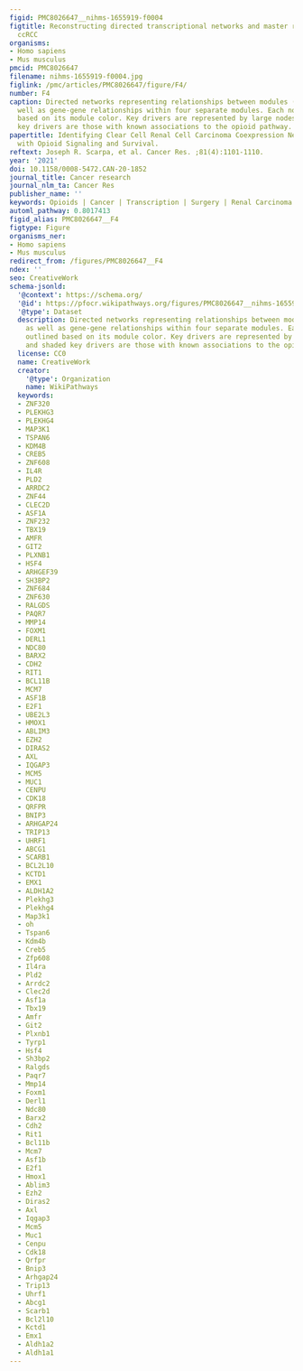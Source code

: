 ```yaml
---
figid: PMC8026647__nihms-1655919-f0004
figtitle: Reconstructing directed transcriptional networks and master regulators in
  ccRCC
organisms:
- Homo sapiens
- Mus musculus
pmcid: PMC8026647
filename: nihms-1655919-f0004.jpg
figlink: /pmc/articles/PMC8026647/figure/F4/
number: F4
caption: Directed networks representing relationships between modules (boxed), as
  well as gene-gene relationships within four separate modules. Each node is outlined
  based on its module color. Key drivers are represented by large nodes, and shaded
  key drivers are those with known associations to the opioid pathway.
papertitle: Identifying Clear Cell Renal Cell Carcinoma Coexpression Networks Associated
  with Opioid Signaling and Survival.
reftext: Joseph R. Scarpa, et al. Cancer Res. ;81(4):1101-1110.
year: '2021'
doi: 10.1158/0008-5472.CAN-20-1852
journal_title: Cancer research
journal_nlm_ta: Cancer Res
publisher_name: ''
keywords: Opioids | Cancer | Transcription | Surgery | Renal Carcinoma
automl_pathway: 0.8017413
figid_alias: PMC8026647__F4
figtype: Figure
organisms_ner:
- Homo sapiens
- Mus musculus
redirect_from: /figures/PMC8026647__F4
ndex: ''
seo: CreativeWork
schema-jsonld:
  '@context': https://schema.org/
  '@id': https://pfocr.wikipathways.org/figures/PMC8026647__nihms-1655919-f0004.html
  '@type': Dataset
  description: Directed networks representing relationships between modules (boxed),
    as well as gene-gene relationships within four separate modules. Each node is
    outlined based on its module color. Key drivers are represented by large nodes,
    and shaded key drivers are those with known associations to the opioid pathway.
  license: CC0
  name: CreativeWork
  creator:
    '@type': Organization
    name: WikiPathways
  keywords:
  - ZNF320
  - PLEKHG3
  - PLEKHG4
  - MAP3K1
  - TSPAN6
  - KDM4B
  - CREB5
  - ZNF608
  - IL4R
  - PLD2
  - ARRDC2
  - ZNF44
  - CLEC2D
  - ASF1A
  - ZNF232
  - TBX19
  - AMFR
  - GIT2
  - PLXNB1
  - HSF4
  - ARHGEF39
  - SH3BP2
  - ZNF684
  - ZNF630
  - RALGDS
  - PAQR7
  - MMP14
  - FOXM1
  - DERL1
  - NDC80
  - BARX2
  - CDH2
  - RIT1
  - BCL11B
  - MCM7
  - ASF1B
  - E2F1
  - UBE2L3
  - HMOX1
  - ABLIM3
  - EZH2
  - DIRAS2
  - AXL
  - IQGAP3
  - MCM5
  - MUC1
  - CENPU
  - CDK18
  - QRFPR
  - BNIP3
  - ARHGAP24
  - TRIP13
  - UHRF1
  - ABCG1
  - SCARB1
  - BCL2L10
  - KCTD1
  - EMX1
  - ALDH1A2
  - Plekhg3
  - Plekhg4
  - Map3k1
  - oh
  - Tspan6
  - Kdm4b
  - Creb5
  - Zfp608
  - Il4ra
  - Pld2
  - Arrdc2
  - Clec2d
  - Asf1a
  - Tbx19
  - Amfr
  - Git2
  - Plxnb1
  - Tyrp1
  - Hsf4
  - Sh3bp2
  - Ralgds
  - Paqr7
  - Mmp14
  - Foxm1
  - Derl1
  - Ndc80
  - Barx2
  - Cdh2
  - Rit1
  - Bcl11b
  - Mcm7
  - Asf1b
  - E2f1
  - Hmox1
  - Ablim3
  - Ezh2
  - Diras2
  - Axl
  - Iqgap3
  - Mcm5
  - Muc1
  - Cenpu
  - Cdk18
  - Qrfpr
  - Bnip3
  - Arhgap24
  - Trip13
  - Uhrf1
  - Abcg1
  - Scarb1
  - Bcl2l10
  - Kctd1
  - Emx1
  - Aldh1a2
  - Aldh1a1
---
```

